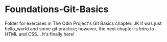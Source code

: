 # Foundations-Git-Basics
Folder for exercises in The Odin Project's Git Basics chapter.
JK it was just hello_world and some git practice; however, the next chapter is Intro to HTML and CSS... It's finally here!
